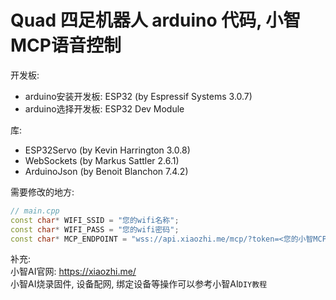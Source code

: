 # Quad 四足机器人 arduino 代码, 小智MCP语音控制

开发板:
 - arduino安装开发板: ESP32 (by Espressif Systems 3.0.7)  
 - arduino选择开发板: ESP32 Dev Module  
  
库:
 - ESP32Servo (by Kevin Harrington 3.0.8)
 - WebSockets (by Markus Sattler 2.6.1)
 - ArduinoJson (by Benoit Blanchon 7.4.2)

需要修改的地方:  
```C++
// main.cpp
const char* WIFI_SSID = "您的wifi名称";  
const char* WIFI_PASS = "您的wifi密码";  
const char* MCP_ENDPOINT = "wss://api.xiaozhi.me/mcp/?token=<您的小智MCP接入点token>";  
```

补充:  
小智AI官网: https://xiaozhi.me/    
小智AI烧录固件, 设备配网, 绑定设备等操作可以参考小智AI`DIY教程`    
